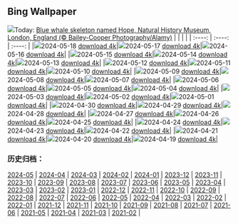 ## Bing Wallpaper
![](https://global.bing.com/th?id=OHR.MuseumWhale_EN-GB3804883018_UHD.jpg&w=1000)Today: [Blue whale skeleton named Hope, Natural History Museum, London, England (© Bailey-Cooper Photography/Alamy)](https://global.bing.com/th?id=OHR.MuseumWhale_EN-GB3804883018_UHD.jpg)
|      |      |      |
| :----: | :----: | :----: |
|![](https://global.bing.com/th?id=OHR.MuseumWhale_EN-GB3804883018_UHD.jpg&pid=hp&w=384&h=216&rs=1&c=4)2024-05-18 [download 4k](https://global.bing.com/th?id=OHR.MuseumWhale_EN-GB3804883018_UHD.jpg)|![](https://global.bing.com/th?id=OHR.TarangireElephants_EN-GB3515198884_UHD.jpg&pid=hp&w=384&h=216&rs=1&c=4)2024-05-17 [download 4k](https://global.bing.com/th?id=OHR.TarangireElephants_EN-GB3515198884_UHD.jpg)|![](https://global.bing.com/th?id=OHR.DayOfLight_EN-GB6642931428_UHD.jpg&pid=hp&w=384&h=216&rs=1&c=4)2024-05-16 [download 4k](https://global.bing.com/th?id=OHR.DayOfLight_EN-GB6642931428_UHD.jpg)|
|![](https://global.bing.com/th?id=OHR.BlueCityIndia_EN-GB6388449012_UHD.jpg&pid=hp&w=384&h=216&rs=1&c=4)2024-05-15 [download 4k](https://global.bing.com/th?id=OHR.BlueCityIndia_EN-GB6388449012_UHD.jpg)|![](https://global.bing.com/th?id=OHR.CarlsbadNP_EN-GB5824134206_UHD.jpg&pid=hp&w=384&h=216&rs=1&c=4)2024-05-14 [download 4k](https://global.bing.com/th?id=OHR.CarlsbadNP_EN-GB5824134206_UHD.jpg)|![](https://global.bing.com/th?id=OHR.NamibiaCanyon_EN-GB4973769370_UHD.jpg&pid=hp&w=384&h=216&rs=1&c=4)2024-05-13 [download 4k](https://global.bing.com/th?id=OHR.NamibiaCanyon_EN-GB4973769370_UHD.jpg)|
|![](https://global.bing.com/th?id=OHR.SkiddawMassifUK_EN-GB5449719093_UHD.jpg&pid=hp&w=384&h=216&rs=1&c=4)2024-05-12 [download 4k](https://global.bing.com/th?id=OHR.SkiddawMassifUK_EN-GB5449719093_UHD.jpg)|![](https://global.bing.com/th?id=OHR.TexasIndigoBunting_EN-GB6986084120_UHD.jpg&pid=hp&w=384&h=216&rs=1&c=4)2024-05-11 [download 4k](https://global.bing.com/th?id=OHR.TexasIndigoBunting_EN-GB6986084120_UHD.jpg)|![](https://global.bing.com/th?id=OHR.MisoolRajaAmpat_EN-GB1531372722_UHD.jpg&pid=hp&w=384&h=216&rs=1&c=4)2024-05-10 [download 4k](https://global.bing.com/th?id=OHR.MisoolRajaAmpat_EN-GB1531372722_UHD.jpg)|
|![](https://global.bing.com/th?id=OHR.EmirganPark_EN-GB1032868040_UHD.jpg&pid=hp&w=384&h=216&rs=1&c=4)2024-05-09 [download 4k](https://global.bing.com/th?id=OHR.EmirganPark_EN-GB1032868040_UHD.jpg)|![](https://global.bing.com/th?id=OHR.PortMarseille_EN-GB8988650958_UHD.jpg&pid=hp&w=384&h=216&rs=1&c=4)2024-05-08 [download 4k](https://global.bing.com/th?id=OHR.PortMarseille_EN-GB8988650958_UHD.jpg)|![](https://global.bing.com/th?id=OHR.LittleDuckling_EN-GB2863897779_UHD.jpg&pid=hp&w=384&h=216&rs=1&c=4)2024-05-07 [download 4k](https://global.bing.com/th?id=OHR.LittleDuckling_EN-GB2863897779_UHD.jpg)|
|![](https://global.bing.com/th?id=OHR.JediMonastery_EN-GB8506812300_UHD.jpg&pid=hp&w=384&h=216&rs=1&c=4)2024-05-06 [download 4k](https://global.bing.com/th?id=OHR.JediMonastery_EN-GB8506812300_UHD.jpg)|![](https://global.bing.com/th?id=OHR.SanMiguelAllende_EN-GB7729877471_UHD.jpg&pid=hp&w=384&h=216&rs=1&c=4)2024-05-05 [download 4k](https://global.bing.com/th?id=OHR.SanMiguelAllende_EN-GB7729877471_UHD.jpg)|![](https://global.bing.com/th?id=OHR.BrightonPierFestival_EN-GB6742125656_UHD.jpg&pid=hp&w=384&h=216&rs=1&c=4)2024-05-04 [download 4k](https://global.bing.com/th?id=OHR.BrightonPierFestival_EN-GB6742125656_UHD.jpg)|
|![](https://global.bing.com/th?id=OHR.SonoranSpring_EN-GB6882953741_UHD.jpg&pid=hp&w=384&h=216&rs=1&c=4)2024-05-03 [download 4k](https://global.bing.com/th?id=OHR.SonoranSpring_EN-GB6882953741_UHD.jpg)|![](https://global.bing.com/th?id=OHR.CratersOfTheMoon_EN-GB6307433192_UHD.jpg&pid=hp&w=384&h=216&rs=1&c=4)2024-05-02 [download 4k](https://global.bing.com/th?id=OHR.CratersOfTheMoon_EN-GB6307433192_UHD.jpg)|![](https://global.bing.com/th?id=OHR.HawaiianLei_EN-GB6017463804_UHD.jpg&pid=hp&w=384&h=216&rs=1&c=4)2024-05-01 [download 4k](https://global.bing.com/th?id=OHR.HawaiianLei_EN-GB6017463804_UHD.jpg)|
|![](https://global.bing.com/th?id=OHR.CheetahRain_EN-GB5857912258_UHD.jpg&pid=hp&w=384&h=216&rs=1&c=4)2024-04-30 [download 4k](https://global.bing.com/th?id=OHR.CheetahRain_EN-GB5857912258_UHD.jpg)|![](https://global.bing.com/th?id=OHR.TulouFujian_EN-GB5628876331_UHD.jpg&pid=hp&w=384&h=216&rs=1&c=4)2024-04-29 [download 4k](https://global.bing.com/th?id=OHR.TulouFujian_EN-GB5628876331_UHD.jpg)|![](https://global.bing.com/th?id=OHR.GuadalupeTexas_EN-GB5407194916_UHD.jpg&pid=hp&w=384&h=216&rs=1&c=4)2024-04-28 [download 4k](https://global.bing.com/th?id=OHR.GuadalupeTexas_EN-GB5407194916_UHD.jpg)|
|![](https://global.bing.com/th?id=OHR.LeucisticHummingbird_EN-GB5146934481_UHD.jpg&pid=hp&w=384&h=216&rs=1&c=4)2024-04-27 [download 4k](https://global.bing.com/th?id=OHR.LeucisticHummingbird_EN-GB5146934481_UHD.jpg)|![](https://global.bing.com/th?id=OHR.KalalochTree_EN-GB4909909836_UHD.jpg&pid=hp&w=384&h=216&rs=1&c=4)2024-04-26 [download 4k](https://global.bing.com/th?id=OHR.KalalochTree_EN-GB4909909836_UHD.jpg)|![](https://global.bing.com/th?id=OHR.PenguinDirections_EN-GB4668084701_UHD.jpg&pid=hp&w=384&h=216&rs=1&c=4)2024-04-25 [download 4k](https://global.bing.com/th?id=OHR.PenguinDirections_EN-GB4668084701_UHD.jpg)|
|![](https://global.bing.com/th?id=OHR.TrilliumOntario_EN-GB4411437530_UHD.jpg&pid=hp&w=384&h=216&rs=1&c=4)2024-04-24 [download 4k](https://global.bing.com/th?id=OHR.TrilliumOntario_EN-GB4411437530_UHD.jpg)|![](https://global.bing.com/th?id=OHR.SaintGeorgePaoloUccello_EN-GB4189497272_UHD.jpg&pid=hp&w=384&h=216&rs=1&c=4)2024-04-23 [download 4k](https://global.bing.com/th?id=OHR.SaintGeorgePaoloUccello_EN-GB4189497272_UHD.jpg)|![](https://global.bing.com/th?id=OHR.EarthDayTurtle_EN-GB3948660559_UHD.jpg&pid=hp&w=384&h=216&rs=1&c=4)2024-04-22 [download 4k](https://global.bing.com/th?id=OHR.EarthDayTurtle_EN-GB3948660559_UHD.jpg)|
|![](https://global.bing.com/th?id=OHR.LondonMarathon2017_EN-GB9757388511_UHD.jpg&pid=hp&w=384&h=216&rs=1&c=4)2024-04-21 [download 4k](https://global.bing.com/th?id=OHR.LondonMarathon2017_EN-GB9757388511_UHD.jpg)|![](https://global.bing.com/th?id=OHR.YellowstoneGeyser_EN-GB3387198827_UHD.jpg&pid=hp&w=384&h=216&rs=1&c=4)2024-04-20 [download 4k](https://global.bing.com/th?id=OHR.YellowstoneGeyser_EN-GB3387198827_UHD.jpg)|![](https://global.bing.com/th?id=OHR.OrkneyStones_EN-GB3162909571_UHD.jpg&pid=hp&w=384&h=216&rs=1&c=4)2024-04-19 [download 4k](https://global.bing.com/th?id=OHR.OrkneyStones_EN-GB3162909571_UHD.jpg)|

### 历史归档：
[2024-05](https://github.com/niumoo/bing-wallpaper/tree/main/picture/2024-05/) | [2024-04](https://github.com/niumoo/bing-wallpaper/tree/main/picture/2024-04/) | [2024-03](https://github.com/niumoo/bing-wallpaper/tree/main/picture/2024-03/) | [2024-02](https://github.com/niumoo/bing-wallpaper/tree/main/picture/2024-02/) | [2024-01](https://github.com/niumoo/bing-wallpaper/tree/main/picture/2024-01/) | [2023-12](https://github.com/niumoo/bing-wallpaper/tree/main/picture/2023-12/) | [2023-11](https://github.com/niumoo/bing-wallpaper/tree/main/picture/2023-11/) | [2023-10](https://github.com/niumoo/bing-wallpaper/tree/main/picture/2023-10/) | 
[2023-09](https://github.com/niumoo/bing-wallpaper/tree/main/picture/2023-09/) | [2023-08](https://github.com/niumoo/bing-wallpaper/tree/main/picture/2023-08/) | [2023-07](https://github.com/niumoo/bing-wallpaper/tree/main/picture/2023-07/) | [2023-06](https://github.com/niumoo/bing-wallpaper/tree/main/picture/2023-06/) | [2023-05](https://github.com/niumoo/bing-wallpaper/tree/main/picture/2023-05/) | [2023-04](https://github.com/niumoo/bing-wallpaper/tree/main/picture/2023-04/) | [2023-03](https://github.com/niumoo/bing-wallpaper/tree/main/picture/2023-03/) | [2023-02](https://github.com/niumoo/bing-wallpaper/tree/main/picture/2023-02/) | 
[2023-01](https://github.com/niumoo/bing-wallpaper/tree/main/picture/2023-01/) | [2022-12](https://github.com/niumoo/bing-wallpaper/tree/main/picture/2022-12/) | [2022-11](https://github.com/niumoo/bing-wallpaper/tree/main/picture/2022-11/) | [2022-10](https://github.com/niumoo/bing-wallpaper/tree/main/picture/2022-10/) | [2022-09](https://github.com/niumoo/bing-wallpaper/tree/main/picture/2022-09/) | [2022-08](https://github.com/niumoo/bing-wallpaper/tree/main/picture/2022-08/) | [2022-07](https://github.com/niumoo/bing-wallpaper/tree/main/picture/2022-07/) | [2022-06](https://github.com/niumoo/bing-wallpaper/tree/main/picture/2022-06/) | 
[2022-05](https://github.com/niumoo/bing-wallpaper/tree/main/picture/2022-05/) | [2022-04](https://github.com/niumoo/bing-wallpaper/tree/main/picture/2022-04/) | [2022-03](https://github.com/niumoo/bing-wallpaper/tree/main/picture/2022-03/) | [2022-02](https://github.com/niumoo/bing-wallpaper/tree/main/picture/2022-02/) | [2022-01](https://github.com/niumoo/bing-wallpaper/tree/main/picture/2022-01/) | [2021-12](https://github.com/niumoo/bing-wallpaper/tree/main/picture/2021-12/) | [2021-11](https://github.com/niumoo/bing-wallpaper/tree/main/picture/2021-11/) | [2021-10](https://github.com/niumoo/bing-wallpaper/tree/main/picture/2021-10/) | 
[2021-09](https://github.com/niumoo/bing-wallpaper/tree/main/picture/2021-09/) | [2021-08](https://github.com/niumoo/bing-wallpaper/tree/main/picture/2021-08/) | [2021-07](https://github.com/niumoo/bing-wallpaper/tree/main/picture/2021-07/) | [2021-06](https://github.com/niumoo/bing-wallpaper/tree/main/picture/2021-06/) | [2021-05](https://github.com/niumoo/bing-wallpaper/tree/main/picture/2021-05/) | [2021-04](https://github.com/niumoo/bing-wallpaper/tree/main/picture/2021-04/) | [2021-03](https://github.com/niumoo/bing-wallpaper/tree/main/picture/2021-03/) | [2021-02](https://github.com/niumoo/bing-wallpaper/tree/main/picture/2021-02/) | 

